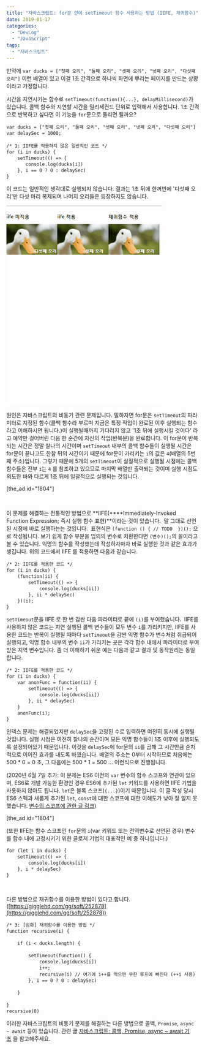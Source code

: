 ```yaml
---
title: "자바스크립트: for문 안에 setTimeout 함수 사용하는 방법 (IIFE, 재귀함수)"
date: 2019-01-17
categories: 
  - "DevLog"
  - "JavaScript"
tags: 
  - "자바스크립트"
---
```


만약에 `var ducks = ["첫째 오리", "둘째 오리", "셋째 오리", "넷째 오리", "다섯째 오리"]` 이런 배열이 있고 이걸 1초 간격으로 하나씩 화면에 뿌리는 페이지를 만드는 상황이라고 가정합니다.

시간을 지연시키는 함수로 `setTimeout(function(){...}, delayMillisecond)`가 있습니다. 콜백 함수와 지연할 시간을 밀리세컨드 단위로 입력해서 사용합니다. 1초 간격으로 반복하고 싶다면 이 기능을 `for`문으로 돌리면 될까요?

```
var ducks = ["첫째 오리", "둘째 오리", "셋째 오리", "넷째 오리", "다섯째 오리"]
var delaySec = 1000;

/* 1: IIFE를 적용하지 않은 일반적인 코드 */
for (i in ducks) {
    setTimeout(() => {
       console.log(ducks[i])
    }, i == 0 ? 0 : delaySec)
}
```

이 코드는 일반적인 생각대로 실행되지 않습니다. 결과는 1초 뒤에 한꺼번에 '다섯째 오리'만 다섯 마리 복제되며 나머지 오리들은 등장하지도 않습니다.

![](./assets/img/wp-content/uploads/2019/01/ducks.gif)

원인은 자바스크립트의 비동기 관련 문제입니다. 말하자면 for문은 `setTimeout`의 파라미터로 지정된 함수(콜백 함수라 부르며 지금은 특정 작업이 완료된 이후 실행되는 함수라고 이해하시면 됩니다.)이 실행될때까지 기다리지 않고 '1초 뒤에 실행시킬 것이다' 라고 예약만 걸어버린 다음 한 순간에 자신의 작업(반복문)을 완료합니다. 이 for문이 반복되는 시간은 정말 찰나의 시간이며 `setTimeout` 내부의 콜백 함수들이 실행될 시간은 for문이 끝나고도 한참 뒤의 시간이기 때문에 for문이 가리키는 `i`의 값은 `4`(배열의 5번째 주소)입니다. 그렇기 때문에 5개의 `setTimeout`이 실질적으로 실행될 시점에는 콜백 함수들은 전부 `i`는 `4` 를 참조하고 있으므로 마지막 배열만 출력되는 것이며 실행 시점도 의도한 바와 다르게 1초 뒤에 일괄적으로 실행되는 것입니다.

\[the\_ad id="1804"\]

 

이 문제를 해결하는 전통적인 방법으로 **IIFE(****Immediately-Invoked Function Expression; 즉시 실행 함수 표현)**이라는 것이 있습니다.  말 그대로 선언된 시점에 바로 실행하는는 것입니다.  표현식은 `(function () { // TODO  })();` 으로 작성됩니다. 보기 쉽게 함수 부분을 임의의 변수로 치환한다면 `(변수)();`의 꼴이라고 볼 수 있습니다. 익명의 함수를 작성했는데 작성하자마자 바로 실행한 것과 같은 효과가 생깁니다. 위의 코드에서 IIFE 를 적용하면 다음과 같습니다.

```
/* 2: IIFE를 적용한 코드 */
for (i in ducks) {
    (function(ii) {
        setTimeout(() => {
            console.log(ducks[ii])
        }, ii * delaySec)
    })(i);
}
```

`setTimeout`문을 IIFE 로 한 번 감싼 다음 파라미터로 끝에 `(i)`를 부여했습니다.  IIFE를 사용하지 않은 코드는 지연 실행된 콜백 변수들이 모두 변수 `i`를 가리키지만, IIFE를 사용한 코드는 반복이 실행될 때마다 `setTimeout`을 감싼 익명 함수가 변수처럼 취급되어 실행되고, 익명 함수 내부의 변수 `ii`가 가리키는 곳은 각각 함수 내에서 파라미터로 부여받은 지역 변수입니다. 좀 더 이해하기 쉬운 예는 다음과 같고 결과 및 동작원리는 동일합니다.

```
/* 2: IIFE를 적용한 코드 */
for (i in ducks) {
    var anonFunc = function(ii) {
        setTimeout(() => {
            console.log(ducks[ii])
        }, ii * delaySec)
    }
    anonFunc(i);
}
```

인덱스 문제는 해결되었지만 `delaySec`을 고정된 수로 입력하면 여전히 동시에 실행될 것입니다. 실행 시점은 여전히 찰나의 순간이며 모든 익명 함수들이 1초 이후에 실행되도록 설정되어있기 때문입니다. 이것을 `delaySec`에 for문의 `ii`를 곱해 그 시간만큼 순차적으로 이어진 효과를 내도록 바꿨습니다. 배열의 주소는 0부터 시작하므로 처음에는 500 \* 0 = 0 초, 그 다음에는 500 \* 1 = 500 ... 이런식으로 진행됩니다.

(2020년 6월 7일 추가: 이 문제는 ES6 이전의 `var` 변수의 함수 스코프와 연관이 있으며, ES6로 개발 가능한 환경인 경우 ES6에 추가된 `let` 키워드를 사용하면 IIFE 기법을 사용하지 않아도 됩니다. `let`은 블록 스코프(`{...}`)이기 때문입니다. 이 글 작성 당시 ES6 스펙과 새롭게 추가된 `let`, `const`에 대한 스코프에 대한 이해도가 낮아 잘 알지 못했습니다. [변수의 스코프에 관한 글 링크](https://poiemaweb.com/es6-block-scope))

\[the\_ad id="1804"\]

(또한 IIFE는 함수 스코프인 `for`문의 `i`(var 키워드 또는 전역변수로 선언된 경우) 변수를 함수 내에 고정시키기 위한 클로저 기법의 대표적인 예 중 하나입니다.)

```
for (let i in ducks) {
    setTimeout(() => {
        console.log(ducks[i])
    }, i * delaySec)
}
```

 

다른 방법으로 재귀함수를 이용한 방법이 있다고 합니다. ([https://gigglehd.com/gg/soft/252878](https://gigglehd.com/gg/soft/252878))

```
/* 3: [심화] 재귀함수를 이용한 방법 */
function recursive(i) {

    if (i < ducks.length) {

        setTimeout(function() {
            console.log(ducks[i])
            i++;
            recursive(i) // 여기에 i++를 적으면 무한 루프에 빠진다 (++i 사용)
        }, i == 0 ? 0 : delaySec)

    }

}
recursive(0)
```

이러한 자바스크립트의 비동기 문제를 해결하는 다른 방법으로 콜백, `Promise`, `async ~ await` 등이 있습니다. 관련 글 [자바스크립트: 콜백, Promise, async ~ await 기초](http://yoonbumtae.com/?p=1071) 을 참고해주세요.
